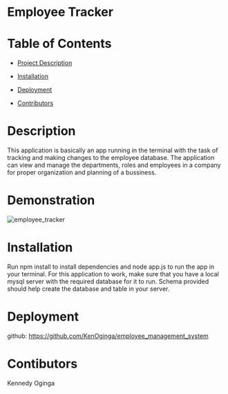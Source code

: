 # Employee Tracker

# Table of Contents
* [Project Description](#Description)

* [Installation](#Installation)

* [Deployment](#Deployment)

* [Contributors](#Contributors)


# Description
This application is basically an app running in the terminal with the task of tracking and making changes to the employee database. The application can view and manage the departments, roles and employees in a company for proper organization and planning of a bussiness.

# Demonstration
![employee_tracker](https://user-images.githubusercontent.com/72943649/102003991-f15a7200-3cd1-11eb-8c25-724ed0f5a9c1.gif)

# Installation
Run npm install to install dependencies and node app.js to run the app in your terminal. For this application to work, make sure that you have a local mysql server with the required database for it to run. Schema provided should help create the database and table in your server.

# Deployment
github: https://github.com/KenOginga/employee_management_system

# Contibutors
Kennedy Oginga